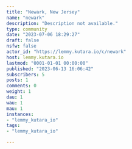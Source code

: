 ```yaml
---
title: "Newark, New Jersey" 
name: "newark"
description: "Description not available."
type: community
date: "2023-07-06 18:29:27"
draft: false
nsfw: false
actor_id: "https://lemmy.kutara.io/c/newark"
host: lemmy.kutara.io
lastmod: "0001-01-01 00:00:00"
published: "2023-06-13 16:06:42"
subscribers: 5
posts: 1
comments: 0
weight: 1
dau: 1
wau: 1
mau: 1
instances:
- "lemmy_kutara_io"
tags: 
- "lemmy_kutara_io"

---
```

